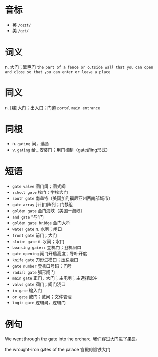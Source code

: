 # 音标

- 英 `/geɪt/`
- 美 `/ɡet/`

# 词义

n. 大门；篱笆门
`the part of a fence or outside wall that you can open and close so that you can enter or leave a place`

# 同义

n. [建]大门；出入口；门道
`portal` `main entrance`

# 同根

- n. `gating` 闸，选通
- v. `gating` 给…安装门；用门控制（gate的ing形式）

# 短语

- `gate valve` 闸门阀；闸式阀
- `school gate` 校门；学校大门
- `south gate` 南盖特（美国加利福尼亚州西南部城市）
- `gate array` [计]门阵列；门数组
- `golden gate` 金门海峡（美国一海峡）
- `and gate` “与”门
- `golden gate bridge` 金门大桥
- `water gate` n. 水闸；闸口
- `front gate` 前门；大门
- `sluice gate` n. 水闸；水门
- `boarding gate` n. 登机门；登机闸口
- `gate opening` 闸门开启高度；导叶开度
- `knife gate` 刀形进模口；压边浇口
- `gate number` 登机口号码；门号
- `radial gate` 弧形闸门
- `main gate` 正门，大门；主电闸；主选择脉冲
- `valve gate` 阀门；阀门浇口
- `in gate` 输入门
- `or gate` 或门；或闸；文件管理
- `logic gate` 逻辑闸，逻辑门

# 例句

We went through the gate into the orchard.
我们穿过大门进了果园。

the wrought-iron gates of the palace
宫殿的锻铁大门


